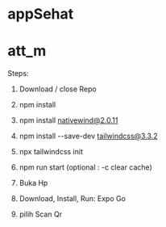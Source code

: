 # appSehat

# att_m

Steps:

1. Download / close Repo
2. npm install
3. npm install nativewind@2.0.11
4. npm install --save-dev tailwindcss@3.3.2
5. npx tailwindcss init
6. npm run start (optional : -c clear cache)

7. Buka Hp
8. Download, Install, Run: Expo Go
10. pilih Scan Qr
    

